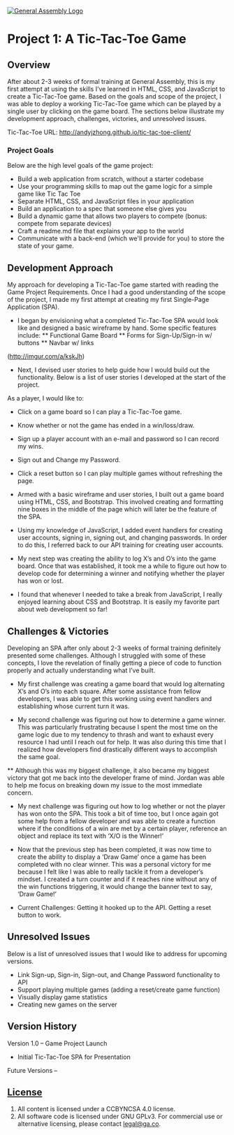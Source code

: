[![General Assembly Logo](https://camo.githubusercontent.com/1a91b05b8f4d44b5bbfb83abac2b0996d8e26c92/687474703a2f2f692e696d6775722e636f6d2f6b6538555354712e706e67)](https://generalassemb.ly/education/web-development-immersive)

# Project 1: A Tic-Tac-Toe Game

## Overview

After about 2-3 weeks of formal training at General Assembly, this is my first attempt at using the skills I’ve learned in HTML, CSS, and JavaScript to create a Tic-Tac-Toe game. Based on the goals and scope of the project, I was able to deploy a working Tic-Tac-Toe game which can be played by a single user by clicking on the game board. The sections below illustrate my development approach, challenges, victories, and unresolved issues.

Tic-Tac-Toe URL: http://andyjzhong.github.io/tic-tac-toe-client/


### Project Goals

Below are the high level goals of the game project:
* Build a web application from scratch, without a starter codebase
* Use your programming skills to map out the game logic for a simple game like Tic Tac Toe
*	Separate HTML, CSS, and JavaScript files in your application
*	Build an application to a spec that someone else gives you
*	Build a dynamic game that allows two players to compete (bonus: compete from separate devices)
*	Craft a readme.md file that explains your app to the world
*	Communicate with a back-end (which we'll provide for you) to store the state of your game.


## Development Approach

My approach for developing a Tic-Tac-Toe game started with reading the Game Project Requirements. Once I had a good understanding of the scope of the project, I made my first attempt at creating my first Single-Page Application (SPA).

*	I began by envisioning what a completed Tic-Tac-Toe SPA would look like and designed a basic wireframe by hand. Some specific features include:
** Functional Game Board
** Forms for Sign-Up/Sign-in w/ buttons
** Navbar w/ links

(http://imgur.com/a/kskJh)

*	Next, I devised user stories to help guide how I would build out the functionality. Below is a list of user stories I developed at the start of the project.

As a player, I would like to:
*	Click on a game board so I can play a Tic-Tac-Toe game.
*	Know whether or not the game has ended in a win/loss/draw.
*	Sign up a player account with an e-mail and password so I can record my wins.
*	Sign out and Change my Password.
*	Click a reset button so I can play multiple games without refreshing the page.

*	Armed with a basic wireframe and user stories, I built out a game board using HTML, CSS, and Bootstrap. This involved creating and formatting nine boxes in the middle of the page which will later be the feature of the SPA.

*	Using my knowledge of JavaScript, I added event handlers for creating user accounts, signing in, signing out, and changing passwords. In order to do this, I referred back to our API training for creating user accounts.

*	My next step was creating the ability to log X’s and O’s into the game board. Once that was established, it took me a while to figure out how to develop code for determining a winner and notifying whether the player has won or lost.

*	I found that whenever I needed to take a break from JavaScript, I really enjoyed learning about CSS and Bootstrap. It is easily my favorite part about web development so far!


## Challenges & Victories

Developing an SPA after only about 2-3 weeks of formal training definitely presented some challenges. Although I struggled with some of these concepts, I love the revelation of finally getting a piece of code to function properly and actually understanding what I’ve built.

*	My first challenge was creating a game board that would log alternating X’s and O’s into each square. After some assistance from fellow developers, I was able to get this working using event handlers and establishing whose current turn it was.

*	My second challenge was figuring out how to determine a game winner. This was particularly frustrating because I spent the most time on the game logic due to my tendency to thrash and want to exhaust every resource I had until I reach out for help. It was also during this time that I realized how developers find drastically different ways to accomplish the same goal.

** Although this was my biggest challenge, it also became my biggest victory that got me back into the developer frame of mind. Jordan was able to help me focus on breaking down my issue to the most immediate concern.

*	My next challenge was figuring out how to log whether or not the player has won onto the SPA. This took a bit of time too, but I once again got some help from a fellow developer and was able to create a function where if the conditions of a win are met by a certain player, reference an object and replace its text with ‘X/O is the Winner!’

*	Now that the previous step has been completed, it was now time to create the ability to display a ‘Draw Game’ once a game has been completed with no clear winner. This was a personal victory for me because I felt like I was able to really tackle it from a developer’s mindset. I created a turn counter and if it reaches nine without any of the win functions triggering, it would change the banner text to say, ‘Draw Game!’

*	Current Challenges: Getting it hooked up to the API. Getting a reset button to work.


## Unresolved Issues

Below is a list of unresolved issues that I would like to address for upcoming versions.
*	Link Sign-up, Sign-in, Sign-out, and Change Password functionality to API
*	Support playing multiple games (adding a reset/create game function)
*	Visually display game statistics
*	Creating new games on the server


## Version History

Version 1.0 – Game Project Launch
*	Initial Tic-Tac-Toe SPA for Presentation

Future Versions –


## [License](LICENSE)

1.  All content is licensed under a CC­BY­NC­SA 4.0 license.
1.  All software code is licensed under GNU GPLv3. For commercial use or
    alternative licensing, please contact legal@ga.co.
